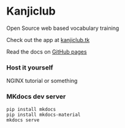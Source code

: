 # Kanjiclub
Open Source web based vocabulary training

Check out the app at [kanjiclub.tk](https://kanjiclub.tk)

Read the docs on [GitHub pages](https://twometer.github.io/kanjiclub)

### Host it yourself
NGINX tutorial or something

### MKdocs dev server

```
pip install mkdocs
pip install mkdocs-material
mkdocs serve
```

